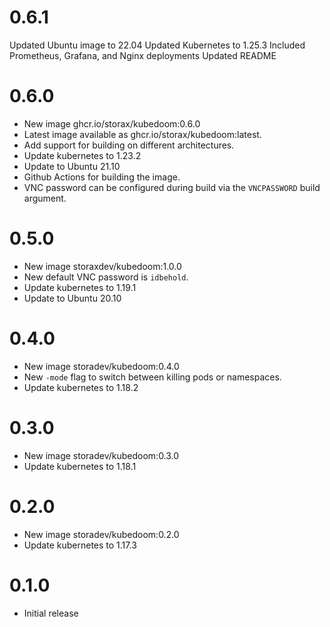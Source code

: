 # 0.6.1
Updated Ubuntu image to 22.04
Updated Kubernetes to 1.25.3
Included Prometheus, Grafana, and Nginx deployments
Updated README

# 0.6.0
* New image ghcr.io/storax/kubedoom:0.6.0
* Latest image available as ghcr.io/storax/kubedoom:latest.
* Add support for building on different architectures.
* Update kubernetes to 1.23.2
* Update to Ubuntu 21.10
* Github Actions for building the image.
* VNC password can be configured during build via the `VNCPASSWORD` build argument.

# 0.5.0

* New image storaxdev/kubedoom:1.0.0
* New default VNC password is `idbehold`. 
* Update kubernetes to 1.19.1
* Update to Ubuntu 20.10

# 0.4.0

* New image storadev/kubedoom:0.4.0
* New `-mode` flag to switch between killing pods or namespaces.
* Update kubernetes to 1.18.2

# 0.3.0

* New image storadev/kubedoom:0.3.0
* Update kubernetes to 1.18.1

# 0.2.0

* New image storadev/kubedoom:0.2.0
* Update kubernetes to 1.17.3

# 0.1.0

* Initial release
